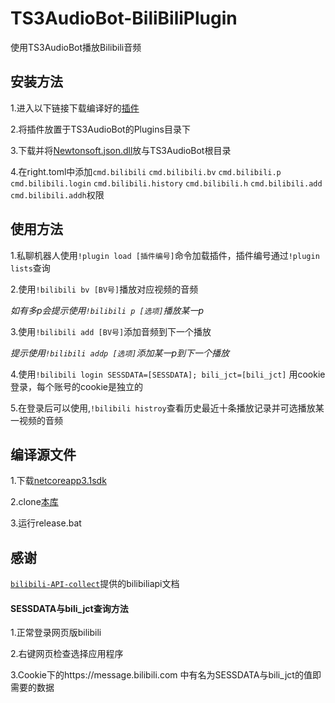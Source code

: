 # TS3AudioBot-BiliBiliPlugin

使用TS3AudioBot播放Bilibili音频



## 安装方法

1.进入以下链接下载编译好的[插件](https://github.com/xxmod/TS3AudioBot-BiliBiliPlugin/blob/main/bin/Release/netcoreapp3.1/BilibiliPlugin.dll)

2.将插件放置于TS3AudioBot的Plugins目录下

3.下载并将[Newtonsoft.json.dll](https://github.com/xxmod/TS3AudioBot-BiliBiliPlugin/raw/refs/heads/main/bin/Release/netcoreapp3.1/Newtonsoft.Json.dll)放与TS3AudioBot根目录

4.在right.toml中添加`cmd.bilibili` `cmd.bilibili.bv` `cmd.bilibili.p` `cmd.bilibili.login` `cmd.bilibili.history` `cmd.bilibili.h` `cmd.bilibili.add` `cmd.bilibili.addh`权限



## 使用方法

1.私聊机器人使用`!plugin load [插件编号]`命令加载插件，插件编号通过`!plugin lists`查询

2.使用`!bilibili bv [BV号]`播放对应视频的音频

*如有多p会提示使用`!bilibili p [选项]`播放某一p*

3.使用`!bilibili add [BV号]`添加音频到下一个播放

*提示使用`!bilibili addp [选项]`添加某一p到下一个播放*

4.使用`!bilibili login SESSDATA=[SESSDATA]; bili_jct=[bili_jct]` 用cookie登录，每个账号的cookie是独立的

5.在登录后可以使用,`!bilibili histroy`查看历史最近十条播放记录并可选播放某一视频的音频



## 编译源文件

1.下载[netcoreapp3.1sdk](https://dotnet.microsoft.com/zh-cn/download/dotnet/thank-you/sdk-3.1.426-windows-x64-installer)

2.clone[本库](https://github.com/xxmod/TS3AudioBot-BiliBiliPlugin/archive/refs/heads/main.zip)

3.运行release.bat



## 感谢

[`bilibili-API-collect`](https://github.com/SocialSisterYi/bilibili-API-collect)提供的bilibiliapi文档





#### SESSDATA与bili_jct查询方法

1.正常登录网页版bilibili

2.右键网页检查选择应用程序

3.Cookie下的https://message.bilibili.com 中有名为SESSDATA与bili_jct的值即需要的数据

